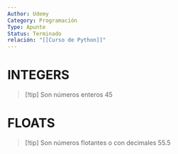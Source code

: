 ```yaml
---
Author: Udemy
Category: Programación
Type: Apunte
Status: Terminado
relación: "[[Curso de Python]]"
---
```

# INTEGERS

>[!tip] Son números enteros
>45

# FLOATS
>[!tip] Son números flotantes o con decimales
>55.5

